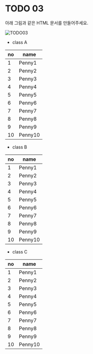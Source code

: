 ﻿TODO 03
========
아래 그림과 같은 HTML 문서를 만들어주세요.

![TODO03](https://github.com/ByungChangYoo/clipsoft/blob/master/javascript/01/todo/images/todo_03.png)

* class A

no | name
------------  | ------------ 
1  | Penny1
2  | Penny2
3  | Penny3
4  | Penny4
5  | Penny5
6  | Penny6
7  | Penny7
8  | Penny8
9  | Penny9
10  | Penny10

* class B

no | name
------------  | ------------ 
1  | Penny1
2  | Penny2
3  | Penny3
4  | Penny4
5  | Penny5
6  | Penny6
7  | Penny7
8  | Penny8
9  | Penny9
10  | Penny10


* class C

no | name
------------  | ------------ 
1  | Penny1
2  | Penny2
3  | Penny3
4  | Penny4
5  | Penny5
6  | Penny6
7  | Penny7
8  | Penny8
9  | Penny9
10  | Penny10





